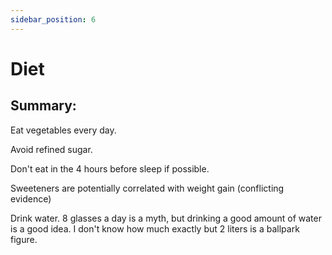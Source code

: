 ```yaml
---
sidebar_position: 6
---
```


# Diet

## Summary:

Eat vegetables every day.

Avoid refined sugar.

Don't eat in the 4 hours before sleep if possible.

Sweeteners are potentially correlated with weight gain (conflicting evidence)

Drink water. 8 glasses a day is a myth, but drinking a good amount of water 
is a good idea. I don't know how much exactly but 2 liters is a ballpark figure.









